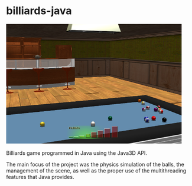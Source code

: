 # billiards-java

![Alt text](/screenshot.png?raw=true)

Billiards game programmed in Java using the Java3D API.

The main focus of the project was the physics simulation of the balls, the management of the scene, as well as the proper use of the multithreading features that Java provides.

